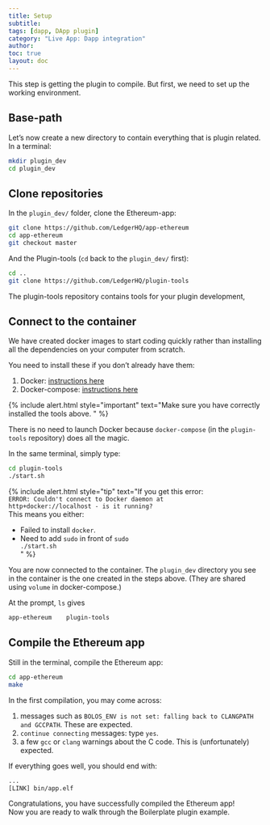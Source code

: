 ```yaml
---
title: Setup
subtitle:
tags: [dapp, DApp plugin]
category: "Live App: Dapp integration"
author:
toc: true
layout: doc
---
```


This step is getting the plugin to compile. But first, we need to set up the working environment.

## Base-path

Let’s now create a new directory to contain everything that is plugin related.  
In a terminal:

```sh
mkdir plugin_dev
cd plugin_dev
```
## Clone repositories

In the `plugin_dev/` folder, clone the Ethereum-app:
```sh
git clone https://github.com/LedgerHQ/app-ethereum
cd app-ethereum
git checkout master
```
And the Plugin-tools (`cd` back to the `plugin_dev/` first):
```sh
cd ..
git clone https://github.com/LedgerHQ/plugin-tools
```
The plugin-tools repository contains tools for your plugin development, 

## Connect to the container

We have created docker images to start coding quickly rather than installing all the dependencies on your computer from scratch.

You need to install these if you don’t already have them:

1. Docker: [instructions here](https://docs.docker.com/get-docker/)
2. Docker-compose: [instructions here](https://docs.docker.com/compose/install/)

<!--  -->
{% include alert.html style="important" text="Make sure you have correctly installed the tools above.
" %}
<!--  -->

There is no need to launch Docker because `docker-compose` (in the `plugin-tools` repository) does all the magic. 

In the same terminal, simply type:

```sh
cd plugin-tools
./start.sh
```

<!--  -->
{% include alert.html style="tip" text="If you get this error:<br>
<code>ERROR: Couldn't connect to Docker daemon at http+docker://localhost - is it running? </code><br>
This means you either:<br>
- Failed to install <code>docker</code>.<br>
- Need to add <code>sudo</code> in front of <code>sudo ./start.sh</code><br>
" %}
<!--  -->

You are now connected to the container. The `plugin_dev` directory you see in the container is the one created in the steps above. (They are shared using `volume` in docker-compose.)

At the prompt, `ls` gives
```sh
app-ethereum    plugin-tools
```
## Compile the Ethereum app

Still in the terminal, compile the Ethereum app:
```sh
cd app-ethereum
make
```

In the first compilation, you may come across:
1. messages such as `BOLOS_ENV is not set: falling back to CLANGPATH and GCCPATH`. These are expected.
2. `continue connecting` messages: type `yes`.
3. a few `gcc` or `clang` warnings about the C code. This is (unfortunately) expected.

If everything goes well, you should end with:
```sh
...
[LINK] bin/app.elf
```

Congratulations, you have successfully compiled the Ethereum app!  
Now you are ready to walk through the Boilerplate plugin example.
